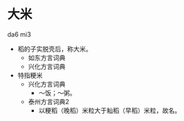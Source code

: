 # 大米
da6 mi3
+ 稻的子实脱壳后，称大米。
  * 如东方言词典
  * 兴化方言词典
+ 特指粳米
  * 兴化方言词典
    - ～饭；～粥。
  * 泰州方言词典2
    + 以粳稻（晚稻）米粒大于籼稻（早稻）米粒，故名。
